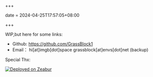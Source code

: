 +++

date = 2024-04-25T17:57:05+08:00

+++

WIP,but here for some links:
- Github: https://github.com/GrassBlock1
- Email： hi[at]imgb[dot]space grassblock[at]envs[dot]net (backup)


Special Thx:

[![Deployed on Zeabur](https://zeabur.com/deployed-on-zeabur-dark.svg)](https://zeabur.com?referralCode=GrassBlock1&utm_source=GrassBlock1&utm_campaign=oss)